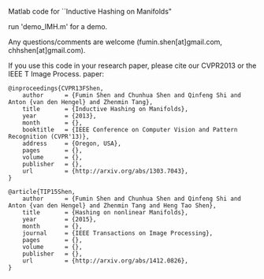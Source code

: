 

Matlab code for ``Inductive Hashing on Manifolds"


run 'demo_IMH.m' for a demo.


Any questions/comments are welcome (fumin.shen[at]gmail.com, chhshen[at]gmail.com).

If you use this code in your research paper, please cite our CVPR2013 or the IEEE T Image Process.
paper:

```
@inproceedings{CVPR13FShen,
    author      = {Fumin Shen and Chunhua Shen and Qinfeng Shi and Anton {van den Hengel} and Zhenmin Tang},
    title       = {Inductive Hashing on Manifolds},
    year        = {2013},
    month       = {},
    booktitle   = {IEEE Conference on Computer Vision and Pattern Recognition (CVPR'13)},
    address     = {Oregon, USA},
    pages       = {},
    volume      = {},
    publisher   = {},
    url         = {http://arxiv.org/abs/1303.7043},
}
```

```
@article{TIP15Shen,
    author      = {Fumin Shen and Chunhua Shen and Qinfeng Shi and Anton {van den Hengel} and Zhenmin Tang and Heng Tao Shen},
    title       = {Hashing on nonlinear Manifolds},
    year        = {2015},
    month       = {},
    journal     = {IEEE Transactions on Image Processing},
    pages       = {},
    volume      = {},
    publisher   = {},
    url         = {http://arxiv.org/abs/1412.0826},
}
```



